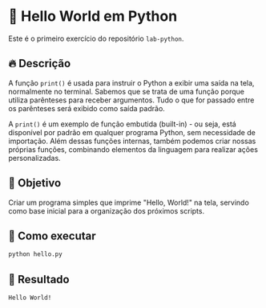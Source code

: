 # 🐍 Hello World em Python

Este é o primeiro exercício do repositório `lab-python`.

## 🔥 Descrição
A função `print()` é usada para instruir o Python a exibir uma saída na tela, normalmente no terminal. Sabemos que se trata de uma função porque utiliza parênteses para receber argumentos. Tudo o que for passado entre os parênteses será exibido como saída padrão.

A `print()` é um exemplo de função embutida (built-in) - ou seja, está disponível por padrão em qualquer programa Python, sem necessidade de importação. Além dessas funções internas, também podemos criar nossas próprias funções, combinando elementos da linguagem para realizar ações personalizadas.

## 📌 Objetivo
Criar um programa simples que imprime "Hello, World!" na tela, servindo como base inicial para a organização dos próximos scripts.

## 🧪 Como executar

```bash
python hello.py
```

## 🚀 Resultado

```bash
Hello World!
```